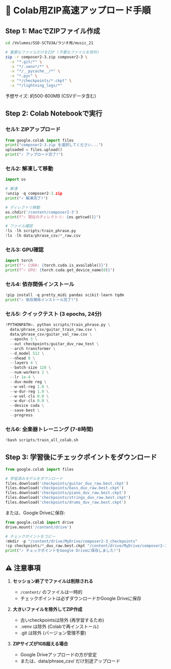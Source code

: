 # 🚀 Colab用ZIP高速アップロード手順

## Step 1: MacでZIPファイル作成

```bash
cd /Volumes/SSD-SCTU3A/ラジオ用/music_21

# 重要なファイルだけをZIP (不要なファイルを除外)
zip -r composer2-3.zip composer2-3 \
  -x "*.git/*" \
  -x "*/.venv*/*" \
  -x "*/__pycache__/*" \
  -x "*.pyc" \
  -x "*/checkpoints/*.ckpt" \
  -x "*/lightning_logs/*"
```

予想サイズ: 約500-800MB (CSVデータ含む)

## Step 2: Colab Notebookで実行

### セル1: ZIPアップロード
```python
from google.colab import files
print("composer2-3.zip を選択してください...")
uploaded = files.upload()
print("✓ アップロード完了!")
```

### セル2: 解凍して移動
```python
import os

# 解凍
!unzip -q composer2-3.zip
print("✓ 解凍完了!")

# ディレクトリ移動
os.chdir('/content/composer2-3')
print(f"✓ 現在のディレクトリ: {os.getcwd()}")

# ファイル確認
!ls -lh scripts/train_phrase.py
!ls -lh data/phrase_csv/*_raw.csv
```

### セル3: GPU確認
```python
import torch
print(f"✓ CUDA: {torch.cuda.is_available()}")
print(f"✓ GPU: {torch.cuda.get_device_name(0)}")
```

### セル4: 依存関係インストール
```python
!pip install -q pretty_midi pandas scikit-learn tqdm
print("✓ 依存関係インストール完了!")
```

### セル5: クイックテスト (3 epochs, 24分)
```python
!PYTHONPATH=. python scripts/train_phrase.py \
  data/phrase_csv/guitar_train_raw.csv \
  data/phrase_csv/guitar_val_raw.csv \
  --epochs 3 \
  --out checkpoints/guitar_duv_raw_test \
  --arch transformer \
  --d_model 512 \
  --nhead 8 \
  --layers 4 \
  --batch-size 128 \
  --num-workers 2 \
  --lr 1e-4 \
  --duv-mode reg \
  --w-vel-reg 1.0 \
  --w-dur-reg 1.0 \
  --w-vel-cls 0.0 \
  --w-dur-cls 0.0 \
  --device cuda \
  --save-best \
  --progress
```

### セル6: 全楽器トレーニング (7-8時間)
```python
!bash scripts/train_all_colab.sh
```

## Step 3: 学習後にチェックポイントをダウンロード

```python
from google.colab import files

# 学習済みモデルをダウンロード
files.download('checkpoints/guitar_duv_raw.best.ckpt')
files.download('checkpoints/bass_duv_raw.best.ckpt')
files.download('checkpoints/piano_duv_raw.best.ckpt')
files.download('checkpoints/strings_duv_raw.best.ckpt')
files.download('checkpoints/drums_duv_raw.best.ckpt')
```

または、Google Driveに保存:
```python
from google.colab import drive
drive.mount('/content/drive')

# チェックポイントをコピー
!mkdir -p "/content/drive/MyDrive/composer2-3_checkpoints"
!cp checkpoints/*_duv_raw.best.ckpt "/content/drive/MyDrive/composer2-3_checkpoints/"
print("✓ チェックポイントをGoogle Driveに保存しました!")
```

## ⚠️ 注意事項

1. **セッション終了でファイルは削除される**
   - `/content/` のファイルは一時的
   - チェックポイントは必ずダウンロードかGoogle Driveに保存

2. **大きいファイルを除外してZIP作成**
   - 古いcheckpointsは除外 (再学習するため)
   - .venv は除外 (Colabで再インストール)
   - .git は除外 (バージョン管理不要)

3. **ZIPサイズが1GB超える場合**
   - Google Driveアップロードの方が安定
   - または、data/phrase_csv/ だけ別途アップロード
